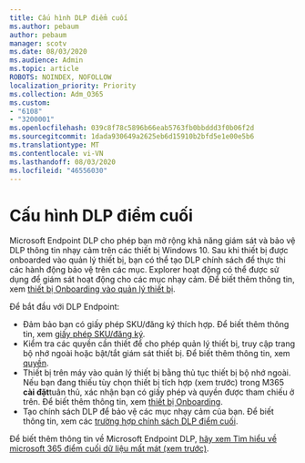 ```yaml
---
title: Cấu hình DLP điểm cuối
ms.author: pebaum
author: pebaum
manager: scotv
ms.date: 08/03/2020
ms.audience: Admin
ms.topic: article
ROBOTS: NOINDEX, NOFOLLOW
localization_priority: Priority
ms.collection: Adm_O365
ms.custom:
- "6108"
- "3200001"
ms.openlocfilehash: 039c8f78c5896b66eab5763fb0bbddd3f0b06f2d
ms.sourcegitcommit: 1dada930649a2625eb6d15910b2bfd5e1e00e5b6
ms.translationtype: MT
ms.contentlocale: vi-VN
ms.lasthandoff: 08/03/2020
ms.locfileid: "46556030"
---
```

# <a name="configure-endpoint-dlp"></a>Cấu hình DLP điểm cuối

Microsoft Endpoint DLP cho phép bạn mở rộng khả năng giám sát và bảo vệ DLP thông tin nhạy cảm trên các thiết bị Windows 10. Sau khi thiết bị được onboarded vào quản lý thiết bị, bạn có thể tạo DLP chính sách để thực thi các hành động bảo vệ trên các mục. Explorer hoạt động có thể được sử dụng để giám sát hoạt động cho các mục nhạy cảm. Để biết thêm thông tin, xem [thiết bị Onboarding vào quản lý thiết bị](https://docs.microsoft.com/microsoft-365/compliance/endpoint-dlp-getting-started#onboarding-devices-into-device-management).  

Để bắt đầu với DLP Endpoint:

- Đảm bảo bạn có giấy phép SKU/đăng ký thích hợp. Để biết thêm thông tin, xem [giấy phép SKU/đăng ký](https://docs.microsoft.com/microsoft-365/compliance/endpoint-dlp-getting-started#skusubscriptions-licensing).
- Kiểm tra các quyền cần thiết để cho phép quản lý thiết bị, truy cập trang bộ nhớ ngoài hoặc bật/tắt giám sát thiết bị. Để biết thêm thông tin, xem [quyền](https://docs.microsoft.com/microsoft-365/compliance/endpoint-dlp-getting-started#permissions).
- Thiết bị trên máy vào quản lý thiết bị bằng thủ tục thiết bị bộ nhớ ngoài. Nếu bạn đang thiếu tùy chọn thiết bị tích hợp (xem trước) trong M365 **cài đặt**tuân thủ, xác nhận bạn có giấy phép và quyền được tham chiếu ở trên. Để biết thêm thông tin, xem [thiết bị Onboarding](https://docs.microsoft.com/microsoft-365/compliance/endpoint-dlp-getting-started#onboarding-devices). 
- Tạo chính sách DLP để bảo vệ các mục nhạy cảm của bạn. Để biết thông tin, xem các [trường hợp chính sách DLP điểm cuối](https://docs.microsoft.com/microsoft-365/compliance/endpoint-dlp-using?view=o365-worldwide#endpoint-dlp-policy-scenarios).

Để biết thêm thông tin về Microsoft Endpoint DLP, [hãy xem Tìm hiểu về microsoft 365 điểm cuối dữ liệu mất mát (xem trước)](https://docs.microsoft.com/microsoft-365/compliance/endpoint-dlp-learn-about).
